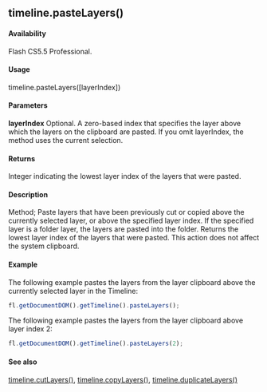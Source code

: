 ## timeline.pasteLayers()

#### Availability

Flash CS5.5 Professional.

#### Usage

timeline.pasteLayers(\[layerIndex\])

#### Parameters

**layerIndex** Optional. A zero-based index that specifies the layer above which the layers on the clipboard are pasted. If you omit layerIndex, the method uses the current selection.

#### Returns

Integer indicating the lowest layer index of the layers that were pasted.

#### Description

Method; Paste layers that have been previously cut or copied above the currently selected layer, or above the specified layer index. If the specified layer is a folder layer, the layers are pasted into the folder. Returns the lowest layer index of the layers that were pasted. This action does not affect the system clipboard.

#### Example


The following example pastes the layers from the layer clipboard above the currently selected layer in the Timeline:
```javascript
fl.getDocumentDOM().getTimeline().pasteLayers();
```
The following example pastes the layers from the layer clipboard above layer index 2:
```javascript
fl.getDocumentDOM().getTimeline().pasteLayers(2);

```
#### See also

[timeline.cutLayers()](../Timeline_object/timeli15.md), [timeline.copyLayers()](../Timeline_object/timelin7.md), [timeline.duplicateLayers()](../Timeline_object/timeli17.md)
